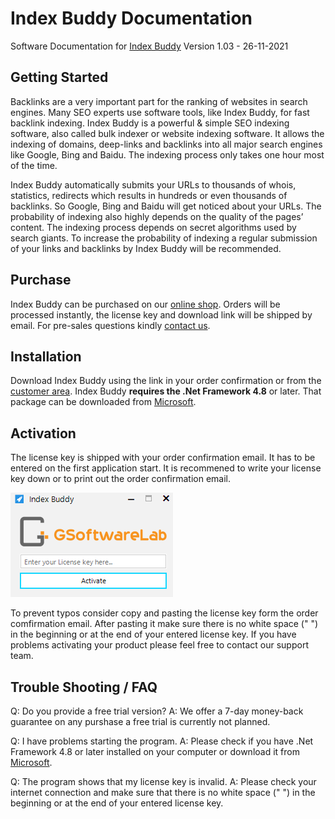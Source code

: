 # Index Buddy Documentation
Software Documentation for [Index Buddy](https://gsoftwarelab.com/index-buddy-backlink-indexer/) Version 1.03 - 26-11-2021

## Getting Started
Backlinks are a very important part for the ranking of websites in search engines. Many SEO experts use software tools, like Index Buddy, for fast backlink indexing. Index Buddy is a powerful & simple SEO indexing software, also called bulk indexer or website indexing software. It allows the indexing of domains, deep-links and backlinks into all major search engines like Google, Bing and Baidu. The indexing process only takes one hour most of the time.

Index Buddy automatically submits your URLs to thousands of whois, statistics, redirects which results in hundreds or even thousands of backlinks. So Google, Bing and Baidu will get noticed about your URLs. The probability of indexing also highly depends on the quality of the pages’ content. The indexing process depends on secret algorithms used by search giants. To increase the probability of indexing a regular submission of your links and backlinks by Index Buddy will be recommended.

## Purchase
Index Buddy can be purchased on our [online shop](https://gsoftwarelab.com/shop/). Orders will be processed instantly, the license key and download link will be shipped by email. For pre-sales questions kindly [contact us](https://gsoftwarelab.com/contact-us/).

## Installation
Download Index Buddy using the link in your order confirmation or from the [customer area](https://gsoftwarelab.com/my-account/downloads/).
Index Buddy **requires the .Net Framework 4.8** or later. That package can be downloaded from [Microsoft](https://dotnet.microsoft.com/download/dotnet-framework/thank-you/net48-web-installer).

## Activation
The license key is shipped with your order confirmation email. It has to be entered on the first application start.
It is recommened to write your license key down or to print out the order confirmation email.

![License activation](assets/img/activation1.png)

To prevent typos consider copy and pasting the license key form the order comfirmation email.
After pasting it make sure there is no white space (" ") in the beginning or at the end of your entered license key.
If you have problems activating your product please feel free to contact our support team.

## Trouble Shooting / FAQ
Q: Do you provide a free trial version?
A: We offer a 7-day money-back guarantee on any purshase a free trial is currently not planned.

Q: I have problems starting the program.
A: Please check if you have .Net Framework 4.8 or later installed on your computer or download it from [Microsoft](https://dotnet.microsoft.com/download/dotnet-framework/thank-you/net48-web-installer).

Q: The program shows that my license key is invalid.
A: Please check your internet connection and make sure that there is no white space (" ") in the beginning or at the end of your entered license key.